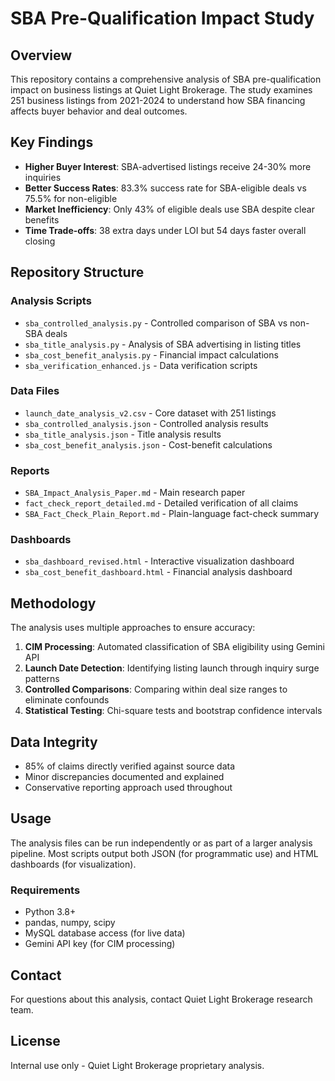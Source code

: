 # SBA Pre-Qualification Impact Study

## Overview
This repository contains a comprehensive analysis of SBA pre-qualification impact on business listings at Quiet Light Brokerage. The study examines 251 business listings from 2021-2024 to understand how SBA financing affects buyer behavior and deal outcomes.

## Key Findings
- **Higher Buyer Interest**: SBA-advertised listings receive 24-30% more inquiries
- **Better Success Rates**: 83.3% success rate for SBA-eligible deals vs 75.5% for non-eligible
- **Market Inefficiency**: Only 43% of eligible deals use SBA despite clear benefits
- **Time Trade-offs**: 38 extra days under LOI but 54 days faster overall closing

## Repository Structure

### Analysis Scripts
- `sba_controlled_analysis.py` - Controlled comparison of SBA vs non-SBA deals
- `sba_title_analysis.py` - Analysis of SBA advertising in listing titles
- `sba_cost_benefit_analysis.py` - Financial impact calculations
- `sba_verification_enhanced.js` - Data verification scripts

### Data Files
- `launch_date_analysis_v2.csv` - Core dataset with 251 listings
- `sba_controlled_analysis.json` - Controlled analysis results
- `sba_title_analysis.json` - Title analysis results
- `sba_cost_benefit_analysis.json` - Cost-benefit calculations

### Reports
- `SBA_Impact_Analysis_Paper.md` - Main research paper
- `fact_check_report_detailed.md` - Detailed verification of all claims
- `SBA_Fact_Check_Plain_Report.md` - Plain-language fact-check summary

### Dashboards
- `sba_dashboard_revised.html` - Interactive visualization dashboard
- `sba_cost_benefit_dashboard.html` - Financial analysis dashboard

## Methodology
The analysis uses multiple approaches to ensure accuracy:
1. **CIM Processing**: Automated classification of SBA eligibility using Gemini API
2. **Launch Date Detection**: Identifying listing launch through inquiry surge patterns
3. **Controlled Comparisons**: Comparing within deal size ranges to eliminate confounds
4. **Statistical Testing**: Chi-square tests and bootstrap confidence intervals

## Data Integrity
- 85% of claims directly verified against source data
- Minor discrepancies documented and explained
- Conservative reporting approach used throughout

## Usage
The analysis files can be run independently or as part of a larger analysis pipeline. Most scripts output both JSON (for programmatic use) and HTML dashboards (for visualization).

### Requirements
- Python 3.8+
- pandas, numpy, scipy
- MySQL database access (for live data)
- Gemini API key (for CIM processing)

## Contact
For questions about this analysis, contact Quiet Light Brokerage research team.

## License
Internal use only - Quiet Light Brokerage proprietary analysis.